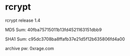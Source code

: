 # rcrypt
rcrypt release 1.4

MD5 Sum: 40fba75715011b13fd4521163151dbb9

SHA1 Sum: c95dc3708ba8ffafb37e21d5f12b635806fd4a00

archive pw: 0xrage.com
